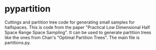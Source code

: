 # pypartition
Cuttings and partition tree code for generating small samples for halfspaces.
This is code from the paper "Practical Low Dimensional Half Space Range Space Sampling". It can be used to generate partition trees like the ones from Chan's "Optimal Partition Trees". The main file is partitions.py. 
